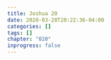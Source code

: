 ```yaml
---
title: Joshua 20
date: 2020-03-28T20:22:36-04:00
categories: []
tags: []
chapter: "020"
inprogress: false
---
```


